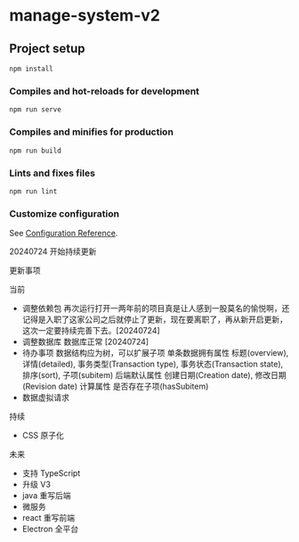 # manage-system-v2

## Project setup

```
npm install
```

### Compiles and hot-reloads for development

```
npm run serve
```

### Compiles and minifies for production

```
npm run build
```

### Lints and fixes files

```
npm run lint
```

### Customize configuration

See [Configuration Reference](https://cli.vuejs.org/config/).

20240724 开始持续更新

更新事项

当前

- 调整依赖包 再次运行打开一两年前的项目真是让人感到一股莫名的愉悦啊，还记得是入职了这家公司之后就停止了更新，现在要离职了，再从新开启更新，这次一定要持续完善下去。[20240724]
- 调整数据库 数据库正常 [20240724]
- 待办事项
  数据结构应为树，可以扩展子项
  单条数据拥有属性 标题(overview), 详情(detailed), 事务类型(Transaction type), 事务状态(Transaction state), 排序(sort), 子项(subitem)
  后端默认属性 创建日期(Creation date), 修改日期(Revision date)
  计算属性 是否存在子项(hasSubitem)
- 数据虚拟请求

持续

- CSS 原子化

未来

- 支持 TypeScript
- 升级 V3
- java 重写后端
- 微服务
- react 重写前端
- Electron 全平台
